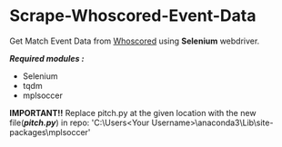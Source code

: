 # Scrape-Whoscored-Event-Data

Get Match Event Data from [Whoscored](http://whoscored.com/ "Whoscored") using **Selenium** webdriver.  

**_Required modules :_**
* Selenium
* tqdm
* mplsoccer

**IMPORTANT!!**
Replace pitch.py at the given location with the new file(**_pitch.py_**) in repo:
  'C:\Users\<Your Username>\anaconda3\Lib\site-packages\mplsoccer'
